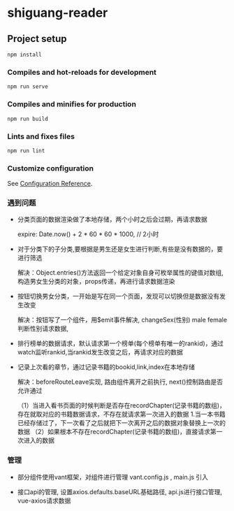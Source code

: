 # shiguang-reader

## Project setup
```
npm install
```

### Compiles and hot-reloads for development
```
npm run serve
```

### Compiles and minifies for production
```
npm run build
```

### Lints and fixes files
```
npm run lint
```

### Customize configuration
See [Configuration Reference](https://cli.vuejs.org/config/).

### 遇到问题
+ 分类页面的数据渲染做了本地存储，两个小时之后会过期，再请求数据

   expire: Date.now() + 2 * 60 * 60 * 1000,  // 2小时

+ 对于分类下的子分类,要根据是男生还是女生进行判断,有些是没有数据的，要进行筛选

  解决：Object.entries()方法返回一个给定对象自身可枚举属性的键值对数组,构造男女生分类的对象，props传递，再进行请求数据渲染

+ 按钮切换男女分类，一开始是写在同一个页面，发现可以切换但是数据没有发生改变

  解决：按钮写了一个组件，用$emit事件解决, changeSex(性别) male female 判断性别请求数据, 

+ 排行榜单的数据请求，默认请求第一个榜单(每个榜单有唯一的rankid)，通过watch监听rankid,当rankid发生改变之后，再请求对应的数据

+ 记录上次看的章节，通过记录书籍的bookid,link,index在本地存储

    解决：beforeRouteLeave实现, 路由组件离开之前执行, next()控制路由是否允许通过

   （1）当进入看书页面的时候判断是否存在recordChapter(记录书籍的数组)，存在就取对应的书籍数据请求，不存在就请求第一次进入的数据
        1.当一本书籍已经存储过了，下一次看了之后就把下一次离开之后的数据对象替换上一次的数据
   （2）如果根本不存在recordChapter(记录书籍的数组)，直接请求第一次进入的数据

### 管理
+  部分组件使用vant框架，对组件进行管理 vant.config.js , main.js 引入

+  接口api的管理, 设置axios.defaults.baseURL基础路径, api.js进行接口管理, vue-axios请求数据

